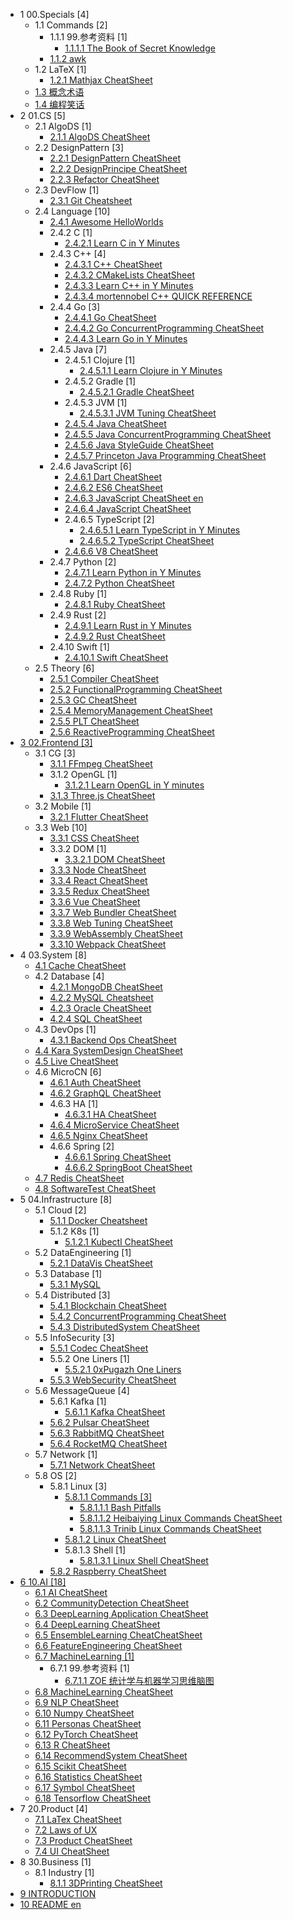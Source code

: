   - 1 00.Specials [4]
    - 1.1 Commands [2]
      - 1.1.1 99.参考资料 [1]
        - [1.1.1.1 The Book of Secret Knowledge](/00.Specials/Commands/99.参考资料/The%20Book%20of%20Secret%20Knowledge.md)
      - [1.1.2 awk](/00.Specials/Commands/awk.md)
    - 1.2 LaTeX [1]
      - [1.2.1 Mathjax CheatSheet](/00.Specials/LaTeX/Mathjax-CheatSheet.md)
    - [1.3 概念术语](/00.Specials/概念术语.md)
    - [1.4 编程笑话](/00.Specials/编程笑话.md)
  - 2 01.CS [5]
    - 2.1 AlgoDS [1]
      - [2.1.1 AlgoDS CheatSheet](/01.CS/AlgoDS/AlgoDS-CheatSheet.md)
    - 2.2 DesignPattern [3]
      - [2.2.1 DesignPattern CheatSheet](/01.CS/DesignPattern/DesignPattern-CheatSheet.md)
      - [2.2.2 DesignPrincipe CheatSheet](/01.CS/DesignPattern/DesignPrincipe-CheatSheet.md)
      - [2.2.3 Refactor CheatSheet](/01.CS/DesignPattern/Refactor-CheatSheet.md)
    - 2.3 DevFlow [1]
      - [2.3.1 Git Cheatsheet](/01.CS/DevFlow/Git-Cheatsheet.md)
    - 2.4 Language [10]
      - [2.4.1 Awesome HelloWorlds](/01.CS/Language/Awesome-HelloWorlds.md)
      - 2.4.2 C [1]
        - [2.4.2.1 Learn C in Y Minutes](/01.CS/Language/C/Learn%20C%20in%20Y%20Minutes.md)
      - 2.4.3 C++ [4]
        - [2.4.3.1 C++ CheatSheet](/01.CS/Language/C++/C++%20CheatSheet.md)
        - [2.4.3.2 CMakeLists CheatSheet](/01.CS/Language/C++/CMakeLists-CheatSheet.md)
        - [2.4.3.3 Learn C++ in Y Minutes](/01.CS/Language/C++/Learn%20C++%20in%20Y%20Minutes.md)
        - [2.4.3.4 mortennobel C++ QUICK REFERENCE](/01.CS/Language/C++/mortennobel-C++%20QUICK%20REFERENCE.md)
      - 2.4.4 Go [3]
        - [2.4.4.1 Go CheatSheet](/01.CS/Language/Go/Go-CheatSheet.md)
        - [2.4.4.2 Go ConcurrentProgramming CheatSheet](/01.CS/Language/Go/Go-ConcurrentProgramming-CheatSheet.md)
        - [2.4.4.3 Learn Go in Y Minutes](/01.CS/Language/Go/Learn%20Go%20in%20Y%20Minutes.md)
      - 2.4.5 Java [7]
        - 2.4.5.1 Clojure [1]
          - [2.4.5.1.1 Learn Clojure in Y Minutes](/01.CS/Language/Java/Clojure/Learn%20Clojure%20in%20Y%20Minutes.md)
        - 2.4.5.2 Gradle [1]
          - [2.4.5.2.1 Gradle CheatSheet](/01.CS/Language/Java/Gradle/Gradle-CheatSheet.md)
        - 2.4.5.3 JVM [1]
          - [2.4.5.3.1 JVM Tuning CheatSheet](/01.CS/Language/Java/JVM/JVM-Tuning-CheatSheet.md)
        - [2.4.5.4 Java CheatSheet](/01.CS/Language/Java/Java-CheatSheet.md)
        - [2.4.5.5 Java ConcurrentProgramming CheatSheet](/01.CS/Language/Java/Java-ConcurrentProgramming-CheatSheet.md)
        - [2.4.5.6 Java StyleGuide CheatSheet](/01.CS/Language/Java/Java-StyleGuide-CheatSheet.md)
        - [2.4.5.7 Princeton Java Programming CheatSheet](/01.CS/Language/Java/Princeton-Java-Programming-CheatSheet.md)
      - 2.4.6 JavaScript [6]
        - [2.4.6.1 Dart CheatSheet](/01.CS/Language/JavaScript/Dart-CheatSheet.md)
        - [2.4.6.2 ES6 CheatSheet](/01.CS/Language/JavaScript/ES6-CheatSheet.md)
        - [2.4.6.3 JavaScript CheatSheet en](/01.CS/Language/JavaScript/JavaScript-CheatSheet-en.md)
        - [2.4.6.4 JavaScript CheatSheet](/01.CS/Language/JavaScript/JavaScript-CheatSheet.md)
        - 2.4.6.5 TypeScript [2]
          - [2.4.6.5.1 Learn TypeScript in Y Minutes](/01.CS/Language/JavaScript/TypeScript/Learn%20TypeScript%20in%20Y%20Minutes.md)
          - [2.4.6.5.2 TypeScript CheatSheet](/01.CS/Language/JavaScript/TypeScript/TypeScript-CheatSheet.md)
        - [2.4.6.6 V8 CheatSheet](/01.CS/Language/JavaScript/V8-CheatSheet.md)
      - 2.4.7 Python [2]
        - [2.4.7.1 Learn Python in Y Minutes](/01.CS/Language/Python/Learn%20Python%20in%20Y%20Minutes.md)
        - [2.4.7.2 Python CheatSheet](/01.CS/Language/Python/Python-CheatSheet.md)
      - 2.4.8 Ruby [1]
        - [2.4.8.1 Ruby CheatSheet](/01.CS/Language/Ruby/Ruby-CheatSheet.md)
      - 2.4.9 Rust [2]
        - [2.4.9.1 Learn Rust in Y Minutes](/01.CS/Language/Rust/Learn%20Rust%20in%20Y%20Minutes.md)
        - [2.4.9.2 Rust CheatSheet](/01.CS/Language/Rust/Rust-CheatSheet.md)
      - 2.4.10 Swift [1]
        - [2.4.10.1 Swift CheatSheet](/01.CS/Language/Swift/Swift-CheatSheet.md)
    - 2.5 Theory [6]
      - [2.5.1 Compiler CheatSheet](/01.CS/Theory/Compiler-CheatSheet.md)
      - [2.5.2 FunctionalProgramming CheatSheet](/01.CS/Theory/FunctionalProgramming-CheatSheet.md)
      - [2.5.3 GC CheatSheet](/01.CS/Theory/GC-CheatSheet.md)
      - [2.5.4 MemoryManagement CheatSheet](/01.CS/Theory/MemoryManagement-CheatSheet.md)
      - [2.5.5 PLT CheatSheet](/01.CS/Theory/PLT-CheatSheet.md)
      - [2.5.6 ReactiveProgramming CheatSheet](/01.CS/Theory/ReactiveProgramming-CheatSheet.md)
  - [3 02.Frontend [3]](/02.Frontend/README.md)
    - 3.1 CG [3]
      - [3.1.1 FFmpeg CheatSheet](/02.Frontend/CG/FFmpeg-CheatSheet.md)
      - 3.1.2 OpenGL [1]
        - [3.1.2.1 Learn OpenGL in Y minutes](/02.Frontend/CG/OpenGL/Learn%20OpenGL%20in%20Y%20minutes.md)
      - [3.1.3 Three.js CheatSheet](/02.Frontend/CG/Three.js-CheatSheet.md)
    - 3.2 Mobile [1]
      - [3.2.1 Flutter CheatSheet](/02.Frontend/Mobile/Flutter-CheatSheet.md)
    - 3.3 Web [10]
      - [3.3.1 CSS CheatSheet](/02.Frontend/Web/CSS-CheatSheet.md)
      - 3.3.2 DOM [1]
        - [3.3.2.1 DOM CheatSheet](/02.Frontend/Web/DOM/DOM-CheatSheet.md)
      - [3.3.3 Node CheatSheet](/02.Frontend/Web/Node-CheatSheet.md)
      - [3.3.4 React CheatSheet](/02.Frontend/Web/React-CheatSheet.md)
      - [3.3.5 Redux CheatSheet](/02.Frontend/Web/Redux-CheatSheet.md)
      - [3.3.6 Vue CheatSheet](/02.Frontend/Web/Vue-CheatSheet.md)
      - [3.3.7 Web Bundler CheatSheet](/02.Frontend/Web/Web-Bundler-CheatSheet.md)
      - [3.3.8 Web Tuning CheatSheet](/02.Frontend/Web/Web-Tuning-CheatSheet.md)
      - [3.3.9 WebAssembly CheatSheet](/02.Frontend/Web/WebAssembly-CheatSheet.md)
      - [3.3.10 Webpack CheatSheet](/02.Frontend/Web/Webpack-CheatSheet.md)
  - 4 03.System [8]
    - [4.1 Cache CheatSheet](/03.System/Cache-CheatSheet.md)
    - 4.2 Database [4]
      - [4.2.1 MongoDB CheatSheet](/03.System/Database/MongoDB-CheatSheet.md)
      - [4.2.2 MySQL Cheatsheet](/03.System/Database/MySQL-Cheatsheet.md)
      - [4.2.3 Oracle CheatSheet](/03.System/Database/Oracle-CheatSheet.md)
      - [4.2.4 SQL CheatSheet](/03.System/Database/SQL-CheatSheet.md)
    - 4.3 DevOps [1]
      - [4.3.1 Backend Ops CheatSheet](/03.System/DevOps/Backend-Ops-CheatSheet.md)
    - [4.4 Kara SystemDesign CheatSheet](/03.System/Kara-SystemDesign-CheatSheet.md)
    - [4.5 Live CheatSheet](/03.System/Live-CheatSheet.md)
    - 4.6 MicroCN [6]
      - [4.6.1 Auth CheatSheet](/03.System/MicroCN/Auth-CheatSheet.md)
      - [4.6.2 GraphQL CheatSheet](/03.System/MicroCN/GraphQL-CheatSheet.md)
      - 4.6.3 HA [1]
        - [4.6.3.1 HA CheatSheet](/03.System/MicroCN/HA/HA-CheatSheet.md)
      - [4.6.4 MicroService CheatSheet](/03.System/MicroCN/MicroService-CheatSheet.md)
      - [4.6.5 Nginx CheatSheet](/03.System/MicroCN/Nginx-CheatSheet.md)
      - 4.6.6 Spring [2]
        - [4.6.6.1 Spring CheatSheet](/03.System/MicroCN/Spring/Spring-CheatSheet.md)
        - [4.6.6.2 SpringBoot CheatSheet](/03.System/MicroCN/Spring/SpringBoot-CheatSheet.md)
    - [4.7 Redis CheatSheet](/03.System/Redis-CheatSheet.md)
    - [4.8 SoftwareTest CheatSheet](/03.System/SoftwareTest-CheatSheet.md)
  - 5 04.Infrastructure [8]
    - 5.1 Cloud [2]
      - [5.1.1 Docker Cheatsheet](/04.Infrastructure/Cloud/Docker-Cheatsheet.md)
      - 5.1.2 K8s [1]
        - [5.1.2.1 Kubectl CheatSheet](/04.Infrastructure/Cloud/K8s/Kubectl-CheatSheet.md)
    - 5.2 DataEngineering [1]
      - [5.2.1 DataVis CheatSheet](/04.Infrastructure/DataEngineering/DataVis-CheatSheet.md)
    - 5.3 Database [1]
      - [5.3.1 MySQL](/04.Infrastructure/Database/MySQL.md)
    - 5.4 Distributed [3]
      - [5.4.1 Blockchain CheatSheet](/04.Infrastructure/Distributed/Blockchain-CheatSheet.md)
      - [5.4.2 ConcurrentProgramming CheatSheet](/04.Infrastructure/Distributed/ConcurrentProgramming-CheatSheet.md)
      - [5.4.3 DistributedSystem CheatSheet](/04.Infrastructure/Distributed/DistributedSystem-CheatSheet.md)
    - 5.5 InfoSecurity [3]
      - [5.5.1 Codec CheatSheet](/04.Infrastructure/InfoSecurity/Codec-CheatSheet.md)
      - 5.5.2 One Liners [1]
        - [5.5.2.1 0xPugazh One Liners](/04.Infrastructure/InfoSecurity/One-Liners/0xPugazh-One%20Liners.md)
      - [5.5.3 WebSecurity CheatSheet](/04.Infrastructure/InfoSecurity/WebSecurity-CheatSheet.md)
    - 5.6 MessageQueue [4]
      - 5.6.1 Kafka [1]
        - [5.6.1.1 Kafka CheatSheet](/04.Infrastructure/MessageQueue/Kafka/Kafka-CheatSheet.md)
      - [5.6.2 Pulsar CheatSheet](/04.Infrastructure/MessageQueue/Pulsar-CheatSheet.md)
      - [5.6.3 RabbitMQ CheatSheet](/04.Infrastructure/MessageQueue/RabbitMQ-CheatSheet.md)
      - [5.6.4 RocketMQ CheatSheet](/04.Infrastructure/MessageQueue/RocketMQ-CheatSheet.md)
    - 5.7 Network [1]
      - [5.7.1 Network CheatSheet](/04.Infrastructure/Network/Network-CheatSheet.md)
    - 5.8 OS [2]
      - 5.8.1 Linux [3]
        - [5.8.1.1 Commands [3]](/04.Infrastructure/OS/Linux/Commands/README.md)
          - [5.8.1.1.1 Bash Pitfalls](/04.Infrastructure/OS/Linux/Commands/Bash%20Pitfalls.md)
          - [5.8.1.1.2 Heibaiying Linux Commands CheatSheet](/04.Infrastructure/OS/Linux/Commands/Heibaiying-Linux-Commands-CheatSheet.md)
          - [5.8.1.1.3 Trinib Linux Commands CheatSheet](/04.Infrastructure/OS/Linux/Commands/Trinib-Linux-Commands-CheatSheet.md)
        - [5.8.1.2 Linux CheatSheet](/04.Infrastructure/OS/Linux/Linux-CheatSheet.md)
        - 5.8.1.3 Shell [1]
          - [5.8.1.3.1 Linux Shell CheatSheet](/04.Infrastructure/OS/Linux/Shell/Linux-Shell-CheatSheet.md)
      - [5.8.2 Raspberry CheatSheet](/04.Infrastructure/OS/Raspberry-CheatSheet.md)
  - [6 10.AI [18]](/10.AI/README.md)
    - [6.1 AI CheatSheet](/10.AI/AI-CheatSheet.md)
    - [6.2 CommunityDetection CheatSheet](/10.AI/CommunityDetection-CheatSheet.md)
    - [6.3 DeepLearning Application CheatSheet](/10.AI/DeepLearning-Application-CheatSheet.md)
    - [6.4 DeepLearning CheatSheet](/10.AI/DeepLearning-CheatSheet.md)
    - [6.5 EnsembleLearning CheatCheatSheet](/10.AI/EnsembleLearning-CheatCheatSheet.md)
    - [6.6 FeatureEngineering CheatSheet](/10.AI/FeatureEngineering-CheatSheet.md)
    - [6.7 MachineLearning [1]](/10.AI/MachineLearning/README.md)
      - 6.7.1 99.参考资料 [1]
        - [6.7.1.1 ZOE 统计学与机器学习思维脑图](/10.AI/MachineLearning/99.参考资料/2018-ZOE-统计学与机器学习思维脑图.md)
    - [6.8 MachineLearning CheatSheet](/10.AI/MachineLearning-CheatSheet.md)
    - [6.9 NLP CheatSheet](/10.AI/NLP-CheatSheet.md)
    - [6.10 Numpy CheatSheet](/10.AI/Numpy-CheatSheet.md)
    - [6.11 Personas CheatSheet](/10.AI/Personas-CheatSheet.md)
    - [6.12 PyTorch CheatSheet](/10.AI/PyTorch-CheatSheet.md)
    - [6.13 R CheatSheet](/10.AI/R-CheatSheet.md)
    - [6.14 RecommendSystem CheatSheet](/10.AI/RecommendSystem-CheatSheet.md)
    - [6.15 Scikit CheatSheet](/10.AI/Scikit-CheatSheet.md)
    - [6.16 Statistics CheatSheet](/10.AI/Statistics-CheatSheet.md)
    - [6.17 Symbol CheatSheet](/10.AI/Symbol-CheatSheet.md)
    - [6.18 Tensorflow CheatSheet](/10.AI/Tensorflow-CheatSheet.md)
  - 7 20.Product [4]
    - [7.1 LaTex CheatSheet](/20.Product/LaTex-CheatSheet.md)
    - [7.2 Laws of UX](/20.Product/Laws-of-UX.md)
    - [7.3 Product CheatSheet](/20.Product/Product-CheatSheet.md)
    - [7.4 UI CheatSheet](/20.Product/UI-CheatSheet.md)
  - 8 30.Business [1]
    - 8.1 Industry [1]
      - [8.1.1 3DPrinting CheatSheet](/30.Business/Industry/3DPrinting-CheatSheet.md)
  - [9 INTRODUCTION](/INTRODUCTION.md)
  - [10 README en](/README-en.md)
